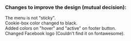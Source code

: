 ### Changes to improve the design (mutual decision):

The menu is not "sticky".  
Cookie-box color changed to black.  
Added colors on "hover" and "active" on footer button.  
Changed Facebook logo (Couldn't find it on fontawesome).
